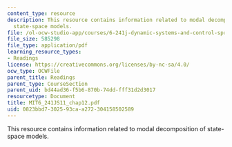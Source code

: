 ```yaml
---
content_type: resource
description: This resource contains information related to modal decomposition of
  state-space models.
file: /ol-ocw-studio-app/courses/6-241j-dynamic-systems-and-control-spring-2011/0823bbd7302593caa272304158502589_MIT6_241JS11_chap12.pdf
file_size: 585298
file_type: application/pdf
learning_resource_types:
- Readings
license: https://creativecommons.org/licenses/by-nc-sa/4.0/
ocw_type: OCWFile
parent_title: Readings
parent_type: CourseSection
parent_uid: bd44ad36-f5b6-870b-74dd-fff31d2d3017
resourcetype: Document
title: MIT6_241JS11_chap12.pdf
uid: 0823bbd7-3025-93ca-a272-304158502589
---
```

This resource contains information related to modal decomposition of state-space models.